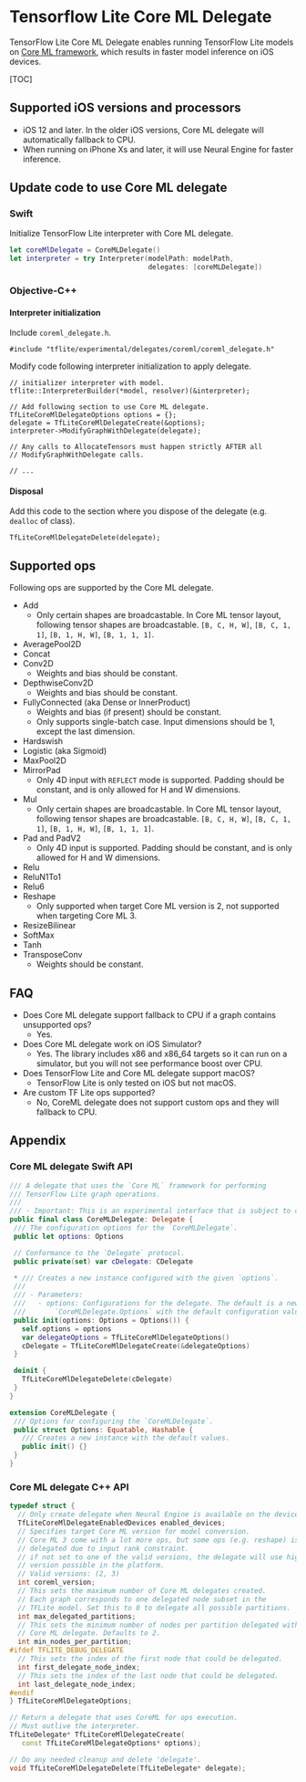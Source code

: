 # Tensorflow Lite Core ML Delegate

TensorFlow Lite Core ML Delegate enables running TensorFlow Lite models on
[Core ML framework](https://developer.apple.com/documentation/coreml),
which results in faster model inference on iOS devices.

[TOC]

## Supported iOS versions and processors

* iOS 12 and later. In the older iOS versions, Core ML delegate will
  automatically fallback to CPU.
* When running on iPhone Xs and later, it will use Neural Engine for faster
  inference.

## Update code to use Core ML delegate

### Swift

Initialize TensorFlow Lite interpreter with Core ML delegate.

```swift
let coreMlDelegate = CoreMLDelegate()
let interpreter = try Interpreter(modelPath: modelPath,
                                  delegates: [coreMLDelegate])
```

### Objective-C++

#### Interpreter initialization

Include `coreml_delegate.h`.

```objectivec++
#include "tflite/experimental/delegates/coreml/coreml_delegate.h"
```

Modify code following interpreter initialization to apply delegate.

```objectivec++
// initializer interpreter with model.
tflite::InterpreterBuilder(*model, resolver)(&interpreter);

// Add following section to use Core ML delegate.
TfLiteCoreMlDelegateOptions options = {};
delegate = TfLiteCoreMlDelegateCreate(&options);
interpreter->ModifyGraphWithDelegate(delegate);

// Any calls to AllocateTensors must happen strictly AFTER all
// ModifyGraphWithDelegate calls.

// ...
```

#### Disposal

Add this code to the section where you dispose of the delegate (e.g. `dealloc`
of class).

```objectivec++
TfLiteCoreMlDelegateDelete(delegate);
```

## Supported ops

Following ops are supported by the Core ML delegate.

*   Add
    *   Only certain shapes are broadcastable. In Core ML tensor layout,
        following tensor shapes are broadcastable. `[B, C, H, W]`, `[B, C, 1,
        1]`, `[B, 1, H, W]`, `[B, 1, 1, 1]`.
*   AveragePool2D
*   Concat
*   Conv2D
    *   Weights and bias should be constant.
*   DepthwiseConv2D
    *   Weights and bias should be constant.
*   FullyConnected (aka Dense or InnerProduct)
    *   Weights and bias (if present) should be constant.
    *   Only supports single-batch case. Input dimensions should be 1, except
        the last dimension.
*   Hardswish
*   Logistic (aka Sigmoid)
*   MaxPool2D
*   MirrorPad
    *   Only 4D input with `REFLECT` mode is supported. Padding should be
        constant, and is only allowed for H and W dimensions.
*   Mul
    *   Only certain shapes are broadcastable. In Core ML tensor layout,
        following tensor shapes are broadcastable. `[B, C, H, W]`, `[B, C, 1,
        1]`, `[B, 1, H, W]`, `[B, 1, 1, 1]`.
*   Pad and PadV2
    *   Only 4D input is supported. Padding should be constant, and is only
        allowed for H and W dimensions.
*   Relu
*   ReluN1To1
*   Relu6
*   Reshape
    *   Only supported when target Core ML version is 2, not supported when
        targeting Core ML 3.
*   ResizeBilinear
*   SoftMax
*   Tanh
*   TransposeConv
    *   Weights should be constant.

## FAQ

* Does Core ML delegate support fallback to CPU if a graph contains unsupported
  ops?
  * Yes.
* Does Core ML delegate work on iOS Simulator?
  * Yes. The library includes x86 and x86_64 targets so it can run on
    a simulator, but you will not see performance boost over CPU.
* Does TensorFlow Lite and Core ML delegate support macOS?
  * TensorFlow Lite is only tested on iOS but not macOS.
* Are custom TF Lite ops supported?
  * No, CoreML delegate does not support custom ops and they will fallback to
    CPU.

## Appendix

### Core ML delegate Swift API

```swift
/// A delegate that uses the `Core ML` framework for performing
/// TensorFlow Lite graph operations.
///
/// - Important: This is an experimental interface that is subject to change.
public final class CoreMLDelegate: Delegate {
 /// The configuration options for the `CoreMLDelegate`.
 public let options: Options

 // Conformance to the `Delegate` protocol.
 public private(set) var cDelegate: CDelegate

 * /// Creates a new instance configured with the given `options`.
 ///
 /// - Parameters:
 ///   - options: Configurations for the delegate. The default is a new instance of
 ///       `CoreMLDelegate.Options` with the default configuration values.
 public init(options: Options = Options()) {
   self.options = options
   var delegateOptions = TfLiteCoreMlDelegateOptions()
   cDelegate = TfLiteCoreMlDelegateCreate(&delegateOptions)
 }

 deinit {
   TfLiteCoreMlDelegateDelete(cDelegate)
 }
}

extension CoreMLDelegate {
 /// Options for configuring the `CoreMLDelegate`.
 public struct Options: Equatable, Hashable {
   /// Creates a new instance with the default values.
   public init() {}
 }
}
```

### Core ML delegate C++ API

```c++
typedef struct {
  // Only create delegate when Neural Engine is available on the device.
  TfLiteCoreMlDelegateEnabledDevices enabled_devices;
  // Specifies target Core ML version for model conversion.
  // Core ML 3 come with a lot more ops, but some ops (e.g. reshape) is not
  // delegated due to input rank constraint.
  // if not set to one of the valid versions, the delegate will use highest
  // version possible in the platform.
  // Valid versions: (2, 3)
  int coreml_version;
  // This sets the maximum number of Core ML delegates created.
  // Each graph corresponds to one delegated node subset in the
  // TFLite model. Set this to 0 to delegate all possible partitions.
  int max_delegated_partitions;
  // This sets the minimum number of nodes per partition delegated with
  // Core ML delegate. Defaults to 2.
  int min_nodes_per_partition;
#ifdef TFLITE_DEBUG_DELEGATE
  // This sets the index of the first node that could be delegated.
  int first_delegate_node_index;
  // This sets the index of the last node that could be delegated.
  int last_delegate_node_index;
#endif
} TfLiteCoreMlDelegateOptions;

// Return a delegate that uses CoreML for ops execution.
// Must outlive the interpreter.
TfLiteDelegate* TfLiteCoreMlDelegateCreate(
   const TfLiteCoreMlDelegateOptions* options);

// Do any needed cleanup and delete 'delegate'.
void TfLiteCoreMlDelegateDelete(TfLiteDelegate* delegate);
```
